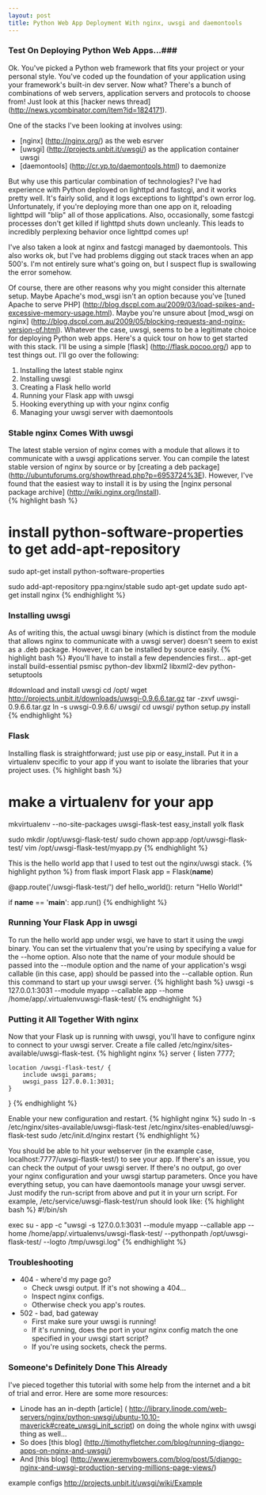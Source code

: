 ```yaml
---
layout: post
title: Python Web App Deployment With nginx, uwsgi and daemontools
---
```

### Test On Deploying Python Web Apps...###
Ok.  You've picked a Python web framework that fits your project or your personal style.  You've coded up the foundation of your application using your framework's built-in dev server.  Now what?  There's a bunch of combinations of web servers, application servers and protocols to choose from!  Just look at this [hacker news thread] (http://news.ycombinator.com/item?id=1824171). 

One of the stacks I've been looking at involves using:
* [nginx] (http://nginx.org/) as the web esrver
* [uwsgi] (http://projects.unbit.it/uwsgi/) as the application container uwsgi
* [daemontools] (http://cr.yp.to/daemontools.html) to daemonize 

But why use this particular combination of technologies?  I've had experience with Python deployed on lighttpd and fastcgi, and it works pretty well.  It's fairly solid, and it logs exceptions to lighttpd's own error log.  Unfortunately, if you're deploying more than one app on it, reloading lighttpd will "blip" all of those applications.  Also, occasionally, some fastcgi processes don't get killed if lighttpd shuts down uncleanly.  This leads to incredibly perplexing behavior once lighttpd comes up!

I've also taken a look at nginx and fastcgi managed by daemontools.  This also works ok, but I've had problems digging out stack traces when an app 500's.  I'm not entirely sure what's going on, but I suspect flup is swallowing the error somehow.

Of course, there are other reasons why you might consider this alternate setup.  Maybe Apache's mod_wsgi isn't an option because you've [tuned Apache to serve PHP] (http://blog.dscpl.com.au/2009/03/load-spikes-and-excessive-memory-usage.html).  Maybe you're unsure about [mod_wsgi on nginx] (http://blog.dscpl.com.au/2009/05/blocking-requests-and-nginx-version-of.html).  Whatever the case, uwsgi, seems to be a legitimate choice for deploying Python web apps.  Here's a quick tour on how to get started with this stack.  I'll be using a simple [flask] (http://flask.pocoo.org/) app to test things out.  I'll go over the following:

1. Installing the latest stable nginx
2. Installing uwsgi
3. Creating a Flask hello world
4. Running your Flask app with uwsgi
5. Hooking everything up with your nginx config
6. Managing your uwsgi server with daemontools



### Stable nginx Comes With uwsgi ###
The latest stable version of nginx comes with a module that allows it to communicate with a uwsgi applications server.  You can compile the latest stable version of nginx by source or by [creating a deb package] (http://ubuntuforums.org/showthread.php?p=6953724%3E).  However, I've found that the easiest way to install it is by using the [nginx personal package archive] (http://wiki.nginx.org/Install).  
{% highlight bash %}
# install python-software-properties to get add-apt-repository
sudo apt-get install python-software-properties

sudo add-apt-repository ppa:nginx/stable
sudo apt-get update 
sudo apt-get install nginx
{% endhighlight %}

### Installing uwsgi ###
As of writing this, the actual uwsgi binary (which is distinct from the module that allows nginx to communicate with a uwsgi server) doesn't seem to exist as a .deb package.  However, it can be installed by source easily. 
{% highlight bash %}
#you'll have to install a few dependencies first...
apt-get install build-essential psmisc python-dev libxml2 libxml2-dev python-setuptools

#download and install uwsgi
cd /opt/
wget http://projects.unbit.it/downloads/uwsgi-0.9.6.6.tar.gz
tar -zxvf uwsgi-0.9.6.6.tar.gz
ln -s uwsgi-0.9.6.6/ uwsgi/
cd uwsgi/
python setup.py install
{% endhighlight %}

### Flask ###
Installing flask is straightforward; just use pip or easy_install.  Put it in a virtualenv specific to your app if you want to isolate the libraries that your project uses. 
{% highlight bash %}
# make a virtualenv for your app
mkvirtualenv --no-site-packages uwsgi-flask-test
easy_install yolk flask

sudo mkdir /opt/uwsgi-flask-test/
sudo chown app:app /opt/uwsgi-flask-test/
vim /opt/uwsgi-flask-test/myapp.py
{% endhighlight %}

This is the hello world app that I used to test out the nginx/uwsgi stack.
{% highlight python %}
from flask import Flask
app = Flask(__name__)

@app.route('/uwsgi-flask-test/')
def hello_world():
	return "Hello World!"

if __name__ == '__main__':
	app.run()
{% endhighlight %}


### Running Your Flask App in uwsgi ###
To run the hello world app under wsgi, we have to start it using the uwgi binary.  You can set the virtualenv that you're using by specifying a value for the --home option.  Also note that the name of your module should be passed into the --module option and the name of your application's wsgi callable (in this case, app) should be passed into the --callable option.  Run this command to start up your uwsgi server.
{% highlight bash %}
uwsgi -s 127.0.0.1:3031 --module myapp --callable app --home /home/app/.virtualenvuwsgi-flask-test/
{% endhighlight %}

### Putting it All Together With nginx ###
Now that your Flask up is running with uwsgi, you'll have to configure nginx to connect to your uwsgi server.  Create a file called /etc/nginx/sites-available/uwsgi-flask-test.
{% highlight nginx %}
server {
	listen       7777;

	location /uwsgi-flask-test/ {
		include uwsgi_params;
		uwsgi_pass 127.0.0.1:3031;
	}
}
{% endhighlight %}

Enable your new configuration and restart.
{% highlight nginx %}
sudo ln -s /etc/nginx/sites-available/uwsgi-flask-test /etc/nginx/sites-enabled/uwsgi-flask-test
sudo /etc/init.d/nginx restart
{% endhighlight %}

You should be able to hit your webserver (in the example case, localhost:7777/uwsgi-flastk-test/) to see your app.  If there's an issue, you can check the output of your uwsgi server.  If there's no output, go over your nginx configuration and your uwsgi startup parameters.  Once you have everything setup, you can have daemontools manage your uwsgi server.  Just modify the run-script from above and put it in your urn script.  For example, /etc/service/uwsgi-flask-test/run should look like:
{% highlight bash %}
#!/bin/sh

exec su - app -c "uwsgi -s 127.0.0.1:3031 --module myapp --callable app --home /home/app/.virtualenvs/uwsgi-flask-test/ --pythonpath /opt/uwsgi-flask-test/ --logto /tmp/uwsgi.log"
{% endhighlight %}


### Troubleshooting ###
* 404 - where'd my page go?
   * Check uwsgi output.  If it's not showing a 404...
   * Inspect nginx configs.
   * Otherwise check you app's routes.
* 502 - bad, bad gateway
   * First make sure your uwsgi is running!
   * If it's running, does the port in your nginx config match the one specified in your uwsgi start script? 
   * If you're using sockets, check the perms.

### Someone's Definitely Done This Already ###
I've pieced together this tutorial with some help from the internet and a bit of trial and error.  Here are some more resources:
* Linode has an in-depth [article] ( http://library.linode.com/web-servers/nginx/python-uwsgi/ubuntu-10.10-maverick#create_uwsgi_init_script) on doing the whole nginx with uwsgi thing as well...
* So does [this blog] (http://timothyfletcher.com/blog/running-django-apps-on-nginx-and-uwsgi/)
* And [this blog] (http://www.jeremybowers.com/blog/post/5/django-nginx-and-uwsgi-production-serving-millions-page-views/)

example configs
http://projects.unbit.it/uwsgi/wiki/Example
